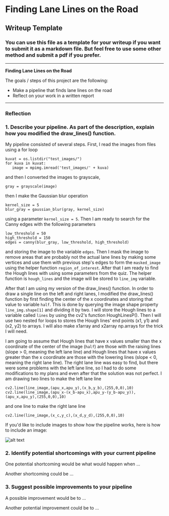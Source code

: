 # **Finding Lane Lines on the Road** 

## Writeup Template

### You can use this file as a template for your writeup if you want to submit it as a markdown file. But feel free to use some other method and submit a pdf if you prefer.

---

**Finding Lane Lines on the Road**

The goals / steps of this project are the following:
* Make a pipeline that finds lane lines on the road
* Reflect on your work in a written report


[//]: # (Image References)

[image1]: ./examples/grayscale.jpg "Grayscale"

---

### Reflection

### 1. Describe your pipeline. As part of the description, explain how you modified the draw_lines() function.

My pipeline consisted of several steps. First, I read the images from files using a for loop
```
kuvat = os.listdir("test_images/")
for kuva in kuvat:
   image = mpimg.imread('test_images/' + kuva)
```
and then I converted the images to grayscale, 
```
gray = grayscale(image)
```
then I make the Gaussian blur operation
```
kernel_size = 5
blur_gray = gaussian_blur(gray, kernel_size)
```
using a parameter `kernel_size = 5`.
Then I am ready to search for the Canny edges with the following parameters
```
low_threshold = 50
high_threshold = 150
edges = canny(blur_gray, low_threshold, high_threshold)
```
and storing the image to the variable `edges`.
Then I mask the image to remove areas that are probably not the actual lane lines by making some vertices and use them with previous step's edges to form the `masked_image` using the helper function `region_of_interest`. After that I am ready to find the Hough lines with using some parameters from the quiz. The helper function is `hough_lines` and the image will be stored to `line_img` variable. 

After that I am using my version of the draw_lines() function. In order to draw a single line on the left and right lanes, I modified the draw_lines() function by first finding the center of the x coordinates and storing that value to variable `half`. This is done by querying the image shape property `line_img.shape[1]` and dividing it by two. I will store the Hough lines to a variable called `lines` by using the cv2's function HoughLinesP(). Then I will use two nested for loops to stores the Hough lines' end points (x1, y1) and (x2, y2) to arrays. I will also make x1array and x2array np.arrays for the trick I will need.

I am going to assume that Hough lines that have x values smaller than the x coordinate of the center of the image (`half`) are those with the raising lines (slope > 0, meaning the left lane line) and Hough lines that have x values greater than the x coordinate are those with the lowering lines (slope < 0, meaning the right lane line). The right lane line was easy to find, but there were some problems with the left lane line, so I had to do some modifications to my plans and even after that the solution was not perfect. I am drawing two lines to make the left lane line
```
cv2.line(line_image,(apu_x,apu_y),(x_b,y_b),(255,0,0),10)
cv2.line(line_image,(apu_x-(x_b-apu_x),apu_y-(y_b-apu_y)),(apu_x,apu_y),(255,0,0),10)
```
and one line to make the right lane line
```
cv2.line(line_image,(x_c,y_c),(x_d,y_d),(255,0,0),10)
```

If you'd like to include images to show how the pipeline works, here is how to include an image: 

![alt text][image1]


### 2. Identify potential shortcomings with your current pipeline


One potential shortcoming would be what would happen when ... 

Another shortcoming could be ...


### 3. Suggest possible improvements to your pipeline

A possible improvement would be to ...

Another potential improvement could be to ...
